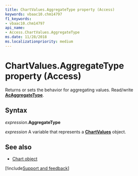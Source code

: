 ```yaml
---
title: ChartValues.AggregateType property (Access)
keywords: vbaac10.chm14797
f1_keywords:
- vbaac10.chm14797
api_name:
- Access.ChartValues.AggregateType
ms.date: 11/28/2018
ms.localizationpriority: medium
---
```



# ChartValues.AggregateType property (Access)

Returns or sets the behavior for aggregating values. Read/write **[AcAggregateType](Access.AcAggregateType.md)**.


## Syntax

_expression_.**AggregateType**

_expression_ A variable that represents a **[ChartValues](Access.ChartValues.md)** object.


## See also

- [Chart object](Access.Chart.md)

[!include[Support and feedback](~/includes/feedback-boilerplate.md)]